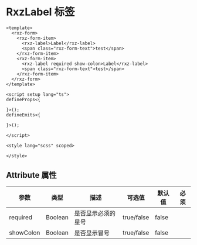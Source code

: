 # RxzLabel 标签

<TestRxzLabel></TestRxzLabel>

```vue
<template>
  <rxz-form>
    <rxz-form-item>
      <rxz-label>Label</rxz-label>
      <span class="rxz-form-text">test</span>
    </rxz-form-item>
    <rxz-form-item>
      <rxz-label required show-colon>Label</rxz-label>
      <span class="rxz-form-text">test</span>
    </rxz-form-item>
  </rxz-form>
</template>

<script setup lang="ts">
defineProps<{

}>();
defineEmits<{

}>();

</script>

<style lang="scss" scoped>

</style>

```

## Attribute 属性

| 参数       | 类型      | 描述        | 可选值        | 默认值   | 必须  |
| -------- | ------- | --------- | ---------- | ----- | --- |
| required | Boolean | 是否显示必须的星号 | true/false | false |     |
| showColon | Boolean | 是否显示冒号 | true/false | false |     |
